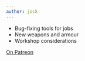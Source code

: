 ```yaml
---
author: jock
---
```

* Bug-fixing tools for jobs
* New weapons and armour
* Workshop considerations

[On Patreon](https://www.patreon.com/posts/45882456)
